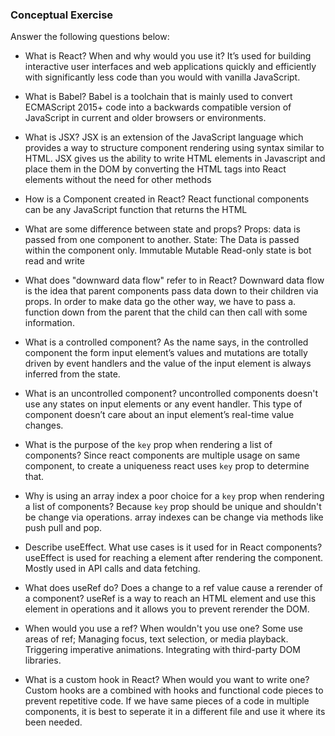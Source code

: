 ### Conceptual Exercise

Answer the following questions below:

- What is React? When and why would you use it?
    It’s used for building interactive user interfaces and web applications quickly and efficiently with significantly less code than you would with vanilla JavaScript.

- What is Babel?
    Babel is a toolchain that is mainly used to convert ECMAScript 2015+ code into a backwards compatible version of JavaScript in current and older browsers or environments.

- What is JSX?
    JSX is an extension of the JavaScript language which provides a way to structure component rendering using syntax similar to HTML. JSX gives us the ability to write HTML elements in Javascript and place them in the DOM by converting the HTML tags into React elements without the need for other methods

- How is a Component created in React?
    React functional components can be any JavaScript function that returns the HTML

- What are some difference between state and props?
     Props: data is passed from one component to another. State: The Data is passed within the component only.
            Immutable                                           Mutable
            Read-only                                           state is bot read and write

- What does "downward data flow" refer to in React?
  Downward data flow is the idea that parent components pass data down to their children via props. In order to make data go the other way, we have to pass a. function down from the parent that the child can then call with some information.
- What is a controlled component?
    As the name says, in the controlled component the form input element’s values and mutations are totally driven by event handlers and the value of the input element is always inferred from the state.

- What is an uncontrolled component?
    uncontrolled components doesn't use any states on input elements or any event handler. This type of component doesn’t care about an input element’s real-time value changes.

- What is the purpose of the `key` prop when rendering a list of components?
    Since react components are multiple usage on same component, to create a uniqueness react uses `key` prop to determine that.

- Why is using an array index a poor choice for a `key` prop when rendering a list of components?
    Because `key` prop should be unique and shouldn't be change via operations. array indexes can be change via methods like push pull and pop.

- Describe useEffect.  What use cases is it used for in React components?
    useEffect is used for reaching a element after rendering the component. Mostly used in API calls and data fetching.

- What does useRef do?  Does a change to a ref value cause a rerender of a component?
    useRef is a way to reach an HTML element and use this element in operations and it allows you to prevent rerender the DOM.

- When would you use a ref? When wouldn't you use one?
    Some use areas of ref;
    Managing focus, text selection, or media playback.
    Triggering imperative animations.
    Integrating with third-party DOM libraries.

- What is a custom hook in React? When would you want to write one?
    Custom hooks are a combined with hooks and functional code pieces to prevent repetitive code. If we have same pieces of a code in multiple components, it is best to seperate it in a different file and use it where its been needed. 